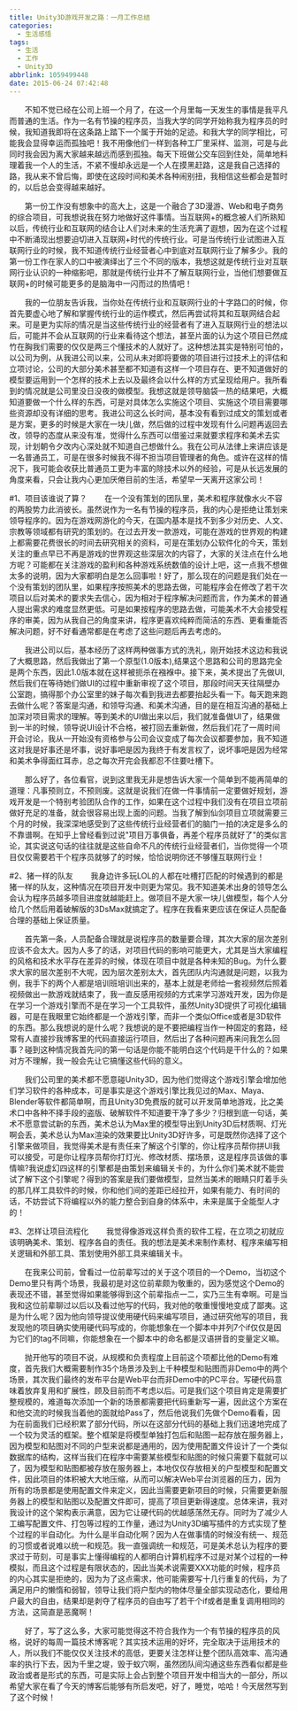```yaml
---
title: Unity3D游戏开发之路：一月工作总结
categories:
  - 生活感悟
tags:
  - 生活
  - 工作
  - Unity3D
abbrlink: 1059499448
date: 2015-06-24 07:42:48
---
```

&emsp;&emsp;不知不觉已经在公司上班一个月了，在这一个月里每一天发生的事情是我平凡而普通的生活。作为一名有节操的程序员，当我大学的同学开始称我为程序员的时候，我知道我即将在这条路上踏下一个属于开始的足迹。和我大学的同学相比，可能我会显得幸运而孤独吧！我不用像他们一样到各种工厂里采样、监测，可是与此同时我会因为离大家越来越远而感到孤独。每天下班做公交车回到住处，简单地料理着我一个人的生活，不紧不慢却永远是一个人在摸黑赶路，这是我自己选择的路，我从来不曾后悔，即使在这段时间和美术各种闹别扭，我相信这些都会是暂时的，以后总会变得越来越好。

<!--more-->

&emsp;&emsp;第一份工作没有想象中的高大上，这是一个融合了3D漫游、Web和电子商务的综合项目，可我想说我在努力地做好这件事情。当互联网+的概念被人们所熟知以后，传统行业和互联网的结合让人们对未来的生活充满了遐想，因为在这个过程中不断涌现出想要迫切进入互联网+时代的传统行业。可是当传统行业试图进入互联网行业的时候，我不知道传统行业经营者心中到底对互联网行业了解多少。我的第一份工作在家人的口中被演绎出了三个不同的版本，我想这就是传统行业对互联网行业认识的一种缩影吧，那就是传统行业并不了解互联网行业，当他们想要做互联网+的时候可能更多的是脑海中一闪而过的热情吧！

&emsp;&emsp;我的一位朋友告诉我，当你处在传统行业和互联网行业的十字路口的时候，你首先要虚心地了解和掌握传统行业的运作模式，然后再尝试将其和互联网结合起来。可是更为实际的情况是当这些传统行业的经营者有了进入互联网行业的想法以后，可能并不会从互联网的行业来看待这个想法，甚至片面的认为这个项目已然成竹在胸我们需要的仅仅是两三个懂技术的人就好了。这种想法其实是特别可怕的，以公司为例，从我进公司以来，公司从未对即将要做的项目进行过技术上的评估和立项讨论，公司的大部分美术甚至都不知道有这样一个项目存在、更不知道做好的模型要运用到一个怎样的技术上去以及最终会以什么样的方式呈现给用户。我所看到的情况就是公司里没日没夜的做模型。我想这就是领导脑袋一热的结果吧，大概知道要做一个什么样的东西，可是对具体怎么实施这个项目、实施这个项目需要哪些资源却没有详细的思考。我进公司这么长时间，基本没有看到过成文的策划或者是方案，更多的时候是大家在一块儿做，然后做的过程中发现有什么问题再返回去改，领导的态度从来没有准，觉得什么东西可以借鉴过来就要求程序和美术去实现，计划朝令夕改内心深处就不知道自己想做什么。我在公司从法律上来讲应该是一名普通员工，可是在很多时候我不得不担当项目管理者的角色。或许在这样的情况下，我可能会收获比普通员工更为丰富的除技术以外的经验，可是从长远发展的角度来看，只会让我内心更加厌倦目前的生活，希望早一天离开这家公司！

#1、项目该谁说了算？
&emsp;&emsp;在一个没有策划的团队里，美术和程序就像水火不容的两股势力此消彼长。虽然说作为一名有节操的程序员，我的内心是拒绝让策划来领导程序的。因为在游戏网游化的今天，在国内基本是找不到多少对历史、人文、宗教等领域都有研究的策划的。在过去开发一款游戏，可能在游戏的世界观的构建上都需要花费很长的时间去研究相关的资料，可是在策划办公软件化的今天，策划关注的重点早已不再是游戏的世界观这些深层次的内容了，大家的关注点在什么地方呢？可能都在关注游戏的盈利和各种游戏系统数值的设计上吧，这一点我不想做太多的说明，因为大家都明白是怎么回事啦！好了，那么现在的问题是我们处在一个没有策划的团队里，如果程序按照美术的思路去做，可能程序会在修改了若干次项目以后对美术的要求失去信心，因为相对于程序解决问题而言，作为美术的普通人提出需求的难度显然更低。可是如果按程序的思路去做，可能美术不大会接受程序的审美，因为从我自己的角度来讲，程序更喜欢纯粹而简洁的东西、更看重能否解决问题，好不好看通常都是在考虑了这些问题后再去考虑的。

&emsp;&emsp;我进公司以后，基本经历了这样两种做事方式的洗礼，刚开始技术这边和我说了大概思路，然后我做出了第一个原型(1.0版本),结果这个思路和公司的思路完全是两个东西，因此1.0版本就在这样被扼杀在襁褓中。接下来，美术提出了先做UI,然后我们在等待她们做UI的过程中重新审视了这个项目，那段时间天天往隔壁办公室跑，搞得那个办公室里的妹子每次看到我进去都要抬起头看一下。每天跑来跑去做什么呢？答案是沟通，和领导沟通、和美术沟通，目的是在相互沟通的基础上加深对项目需求的理解。等到美术的UI做出来以后，我们就准备做UI了，结果做到一半的时候，领导说UI设计不合格，被打回去重新做，然后我们花了一周时间开会讨论，我从一开始没有资格参与公司会议变成了每次会议都要参加，我不知道这对我是好事还是坏事，说好事吧是因为我终于有发言权了，说坏事吧是因为经常和美术争得面红耳赤，总之每次开完会我都忍不住要吐槽下。

&emsp;&emsp;那么好了，各位看官，说到这里我无非是想告诉大家一个简单到不能再简单的道理：凡事预则立，不预则废。这就是说我们在做一件事情前一定要做好规划，游戏开发是一个特别考验团队合作的工作，如果在这个过程中我们没有在项目立项前做好充足的准备，就会很容易出现上面的问题。当我了解到仙剑项目立项就需要三个月的时候，我深深地感受到了这些传统行业经营者们的脑门一拍的决定是多么的不靠谱啊。在知乎上曾经看到过说"项目万事俱备，再差个程序员就好了"的类似言论，其实说这句话的往往就是这些自命不凡的传统行业经营者们，当你觉得一个项目仅仅需要若干个程序员就够了的时候，恰恰说明你还不够懂互联网行业！

#2、猪一样的队友
&emsp;&emsp;我身边许多玩LOL的人都在吐槽打匹配的时候遇到的都是猪一样的队友，这种情况在项目开发中则更为常见。我不知道美术出身的领导怎么会认为程序员越多项目进度就越能赶上。做项目不是大家一块儿做模型，每个人分给几个然后用着破解版的3DsMax就搞定了。程序在我看来更应该在保证人员配备合理的基础上保证质量。

&emsp;&emsp;首先第一条，人员配备合理就是说程序员的数量要合理，其次大家的层次差别应该不会太大。因为人多了的话，对项目代码的影响可能更大，尤其是当大家编程的风格和技术水平存在差异的时候，体现在项目中就是各种未知的Bug。为什么要求大家的层次差别不大呢，因为层次差别太大，首先团队内沟通就是问题，以我为例，我手下的两个人都是培训班培训出来的，基本上就是老师给一套视频然后照着视频做出一款游戏就结束了，我一直反感用视频的方式来学习游戏开发，因为你是在学习一个游戏引擎而不是在学习一个工具软件，虽然Unity3D提供了可视化编辑器，可是在我眼里它始终都是一个游戏引擎，而非一个类似Office或者是3D软件的东西。那么我想说的是什么呢？我想说的是不要把编程当作一种固定的套路，经常有人直接抄我博客里的代码直接运行项目，然后出了各种问题再来问我怎么回事？碰到这种情况我首先问的第一句话是你能不能明白这个代码是干什么的？如果对方不理解，我一般会先让它搞懂这些代码的意义。

&emsp;&emsp;我们公司里的美术都不愿意碰Unity3D，因为他们觉得这个游戏引擎会增加他们学习软件的各种成本，可是事实是这个游戏引擎比我见过的Max、Maya、Blender等软件都简单啊，而且Unity3D免费版的就可以开发简单地游戏，比之美术口中各种不择手段的盗版、破解软件不知道要干净了多少？归根到底一句话，美术不愿意尝试新的东西，美术总认为Max里的模型导出到Unity3D后材质啊、灯光啊会丢，美术总认为Max渲染的效果要比Unity3D好许多，可是既然你选择了这个引擎来做项目，我觉得美术是有责任来了解这个引擎的，你让程序员帮你拼UI我可以接受，可是你让程序员帮你打灯光、修改材质、摆场景，这是程序员该做的事情嘛?我说虚幻四这样的引擎都是由策划来编辑关卡的，为什么你们美术就不能尝试了解下这个引擎呢？得到的答案是我们要做模型，显然当美术的眼睛只盯着手头的那几样工具软件的时候，你和他们间的差距已经拉开，如果有能力、有时间的话，不妨尝试下将编程以外的能力整合到自身的体系中，未来是属于全能型人才的！

#3、怎样让项目流程化
&emsp;&emsp;我觉得像游戏这样负责的软件工程，在立项之初就应该明确美术、策划、程序各自的责任。我的想法是美术来制作素材、程序来编写相关逻辑和外部工具、策划使用外部工具来编辑关卡。

&emsp;&emsp;在我来公司前，曾看过一位前辈写过的关于这个项目的一个Demo，当初这个Demo里只有两个场景，我最初是对这位前辈颇为敬重的，因为感觉这个Demo的表现还不错，甚至觉得如果能够得到这个前辈指点一二，实乃三生有幸啊。可是当我和这位前辈聊过以后以及看过他写的代码，我对他的敬重慢慢地变成了鄙夷。这是为什么呢？因为他向领导提议使用硬代码来编写项目，通过研究他写的项目，我发现他的项目确实使用硬代码写成的，你能想象在一个脚本中并列7个if仅仅是因为它们的tag不同嘛，你能想象在一个脚本中的命名都是汉语拼音的变量定义嘛。

&emsp;&emsp;抛开他写的项目不说，从规模和负责程度上目前这个项都比他的Demo有难度，首先我们大概需要制作35个场景涉及到上千种模型和贴图而非Demo中的两个场景，其次我们最终的发布平台是Web平台而非Demo中的PC平台。写硬代码意味着放弃复用和扩展性，顾及目前而不考虑以后。可是我们这个项目肯定是需要扩整规模的，难道每次添加一个新的场景都需要把代码重新写一遍，因此这个方案在和他交流的时候我当着他的面就给Pass了，然后他说我们先做个Demo看看，因为在前面我们已经积累了部分代码，所以在这部分代码的基础上我们迅速地完成了一个较为灵活的框架。整个框架是将模型单独打包后和贴图一起存放在服务器上，因为模型和贴图对不同的户型来说都是通用的，因为使用配置文件设计了一个类似数据库的结构，这样当我们在程序中需要某些模型和贴图的时候只需要下载就可以了，因为模型和贴图都被存放在服务器上，本地仅仅存放相关的户型模型和配置文件，因此项目的体积被大大地压缩，从而可以解决Web平台浏览器的压力，因为所有的场景都是使用配置文件来定义，因此当需要更新项目的时候，只需要更新服务器上的模型和贴图以及配置文件即可，提高了项目更新得速度。总体来讲，我对我设计的这个架构表示满意，因为它让硬代码的优越感荡然无存。同时为了减少人工编写配置文件、打包等过程的工作量，通过为Unity3D编写插件的方式实现了整个过程的半自动化。为什么是半自动化啊？因为人在做事情的时候没有统一、规范的习惯或者说难以统一和规范。我一直强调统一和规范，可是美术总认为程序的要求过于苛刻，可是事实上懂得编程的人都明白计算机程序不过是对某个过程的一种模拟，而且这个过程是有限状态的，因此当美术说需要XXX功能的时候，程序员的内心其实是拒绝的，因为为了这点需求，他可能需要写十几行重复的代码，为了满足用户的懒惰和弱智，领导让我们将户型内的物体尽量全部实现动态化，要给用户最大的自由，结果却是剥夺了程序员的自由写了若干个if或者是重复调用相同的方法，这简直是恶魔啊！

&emsp;&emsp;好了，写了这么多，大家可能觉得这不符合我作为一个有节操的程序员的风格，说好的每周一篇技术博客呢？其实技术运用的好坏，完全取决于运用技术的人，所以我们不能仅仅关注技术的高低，更要关注怎样让整个团队高效率、高沟通率的执行下去，因为千里之堤，毁于蚁穴啊，虽然团队间沟通这些东西看似都是些政治或者是形式的东西，可是实际上会占到整个项目开发中相当大的一部分，所以希望大家在看了今天的博客后能够有所启发吧，好了，睡觉，哈哈！今天居然写到了这个时候！
